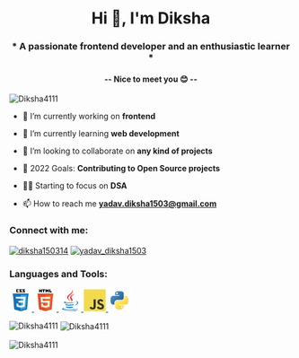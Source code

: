 <h1 align="center">Hi 👋, I'm Diksha</h1>
<h3 align="center">* A passionate frontend developer and an enthusiastic learner *</h3>
<h4 align="center">-- Nice to meet you 😊 --</h4>


<p align="left"> <img src="https://komarev.com/ghpvc/?username=diksha4111&label=Profile%20views&color=0e75b6&style=flat" alt="Diksha4111" /> </p>


- 🔭 I’m currently working on **frontend**

- 🌱 I’m currently learning **web development**

- 👯 I’m looking to collaborate on **any kind of projects**

- 🎯 2022 Goals: **Contributing to Open Source projects** 

- 👩‍💻 Starting to focus on **DSA** 

- 📫 How to reach me **yadav.diksha1503@gmail.com**


<h3 align="left">Connect with me:</h3>
<p align="left">
<a href="https://twitter.com/diksha150314" target="blank"><img align="center" src="https://raw.githubusercontent.com/rahuldkjain/github-profile-readme-generator/master/src/images/icons/Social/twitter.svg" alt="diksha150314" height="30" width="40" /></a>
<a href="https://www.hackerrank.com/yadav_diksha1503" target="blank"><img align="center" src="https://raw.githubusercontent.com/rahuldkjain/github-profile-readme-generator/master/src/images/icons/Social/hackerrank.svg" alt="yadav_diksha1503" height="30" width="40" /></a>
</p>

<h3 align="left">Languages and Tools:</h3>
<p align="left"> <a href="https://www.w3schools.com/css/" target="_blank" rel="noreferrer"> <img src="https://raw.githubusercontent.com/devicons/devicon/master/icons/css3/css3-original-wordmark.svg" alt="css3" width="40" height="40"/> </a> <a href="https://www.w3.org/html/" target="_blank" rel="noreferrer"> <img src="https://raw.githubusercontent.com/devicons/devicon/master/icons/html5/html5-original-wordmark.svg" alt="html5" width="40" height="40"/> </a> <a href="https://www.java.com" target="_blank" rel="noreferrer"> <img src="https://raw.githubusercontent.com/devicons/devicon/master/icons/java/java-original.svg" alt="java" width="40" height="40"/> </a> <a href="https://developer.mozilla.org/en-US/docs/Web/JavaScript" target="_blank" rel="noreferrer"> <img src="https://raw.githubusercontent.com/devicons/devicon/master/icons/javascript/javascript-original.svg" alt="javascript" width="40" height="40"/> </a> <a href="https://www.python.org" target="_blank" rel="noreferrer"> <img src="https://raw.githubusercontent.com/devicons/devicon/master/icons/python/python-original.svg" alt="python" width="40" height="40"/> </a> </p>

<p><img align="left" src="https://github-readme-stats.vercel.app/api/top-langs?username=Diksha4111&show_icons=true&locale=en&layout=compact" alt="Diksha4111" /></p>

<p>&nbsp;<img align="center" src="https://github-readme-stats.vercel.app/api?username=Diksha4111&show_icons=true&locale=en" alt="Diksha4111" /></p>

<p><img align="center" src="https://github-readme-streak-stats.herokuapp.com/?user=Diksha4111&" alt="Diksha4111" /></p>


<!---
Diksha4111/Diksha4111 is a ✨ special ✨ repository because its `README.md` (this file) appears on your GitHub profile.
You can click the Preview link to take a look at your changes.
--->

<!---![GitHub Stats](https://github-readme-stats.vercel.app/api?username=Diksha4111&theme=radical)--->
